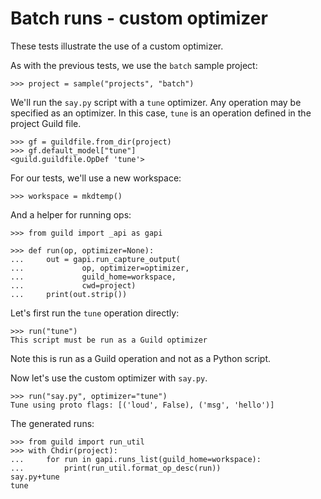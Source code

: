 # Batch runs - custom optimizer

These tests illustrate the use of a custom optimizer.

As with the previous tests, we use the `batch` sample project:

    >>> project = sample("projects", "batch")

We'll run the `say.py` script with a `tune` optimizer. Any operation
may be specified as an optimizer. In this case, `tune` is an operation
defined in the project Guild file.

    >>> gf = guildfile.from_dir(project)
    >>> gf.default_model["tune"]
    <guild.guildfile.OpDef 'tune'>

For our tests, we'll use a new workspace:

    >>> workspace = mkdtemp()

And a helper for running ops:

    >>> from guild import _api as gapi

    >>> def run(op, optimizer=None):
    ...     out = gapi.run_capture_output(
    ...             op, optimizer=optimizer,
    ...             guild_home=workspace,
    ...             cwd=project)
    ...     print(out.strip())

Let's first run the `tune` operation directly:

    >>> run("tune")
    This script must be run as a Guild optimizer

Note this is run as a Guild operation and not as a Python script.

Now let's use the custom optimizer with `say.py`.

    >>> run("say.py", optimizer="tune")
    Tune using proto flags: [('loud', False), ('msg', 'hello')]

The generated runs:

    >>> from guild import run_util
    >>> with Chdir(project):
    ...     for run in gapi.runs_list(guild_home=workspace):
    ...         print(run_util.format_op_desc(run))
    say.py+tune
    tune
